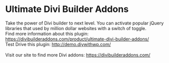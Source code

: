 # Ultimate Divi Builder Addons <br>
Take the power of Divi builder to next level. You can activate popular jQuery libraries that used by million dollar websites with a switch of toggle.<br>
Find more information about this plugin: https://divibuilderaddons.com/product/ultimate-divi-builder-addons/ <br>
Test Drive this plugin: http://demo.diywithwp.com/ <br>
<br>
Visit our site to find more Divi addons: https://divibuilderaddons.com/
